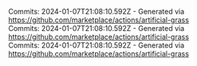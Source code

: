 Commits: 2024-01-07T21:08:10.592Z - Generated via https://github.com/marketplace/actions/artificial-grass
<br>
Commits: 2024-01-07T21:08:10.592Z - Generated via https://github.com/marketplace/actions/artificial-grass
<br>
Commits: 2024-01-07T21:08:10.592Z - Generated via https://github.com/marketplace/actions/artificial-grass
<br>
